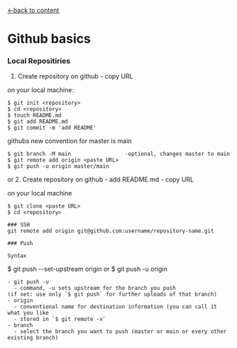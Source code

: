[←back to content](https://github.com/pytherik/learning-git/wiki/Content)
# Github basics

### Local Repositiries

1. Create repository on github - copy URL

on your local machine:
```
$ git init <repository>
$ cd <repository>
$ touch README.md
$ git add README.md
$ git commit -m 'add README'
``` 
githubs new convention for master is main  
```
$ git branch -M main                 -optional, changes master to main  
$ git remote add origin <paste URL>
$ git push -u origin master/main
```
or 
2. Create repository on github - add README.md - copy URL

on your local machine
```
$ git clone <paste URL>
$ cd <repository>

### SSH
git remote add origin git@github.com:username/repository-name.git 

### Push

Syntax
``` 
$ git push --set-upstream origin <branch>  or
$ git push -u origin <branch>
```
- git push -u
  - command, -u sets upstream for the branch you push    
(if set: use only `$ git push` for further uploads of that branch)  
- origin
  - conventional name for destination information (you can call it what you like
  - stored in `$ git remote -v` 
- branch 
  - select the branch you want to push (master or main or every other existing branch)  

